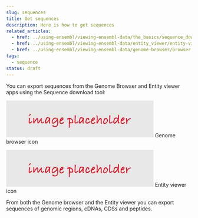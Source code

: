 ```yaml
---
slug: sequences
title: Get sequences
description: Here is how to get sequences
related_articles:
  - href: ../using-ensembl/viewing-ensembl-data/the_basics/sequence_download.md
  - href: ../using-ensembl/viewing-ensembl-data/entity_viewer/entity-viewer.md
  - href: ../using-ensembl/viewing-ensembl-data/genome-browser/browser.md
tags:
  - sequence
status: draft
---
```

You can export sequences from the Genome Browser and Entity viewer apps using the Sequence download tool:

![](../../placeholder.jpg)
Genome browser icon

![](../../placeholder.jpg)
Entity viewer icon

From both the Genome browser and the Entity viewer you can export sequences of genomic regions, cDNAs, CDSs and peptides.
